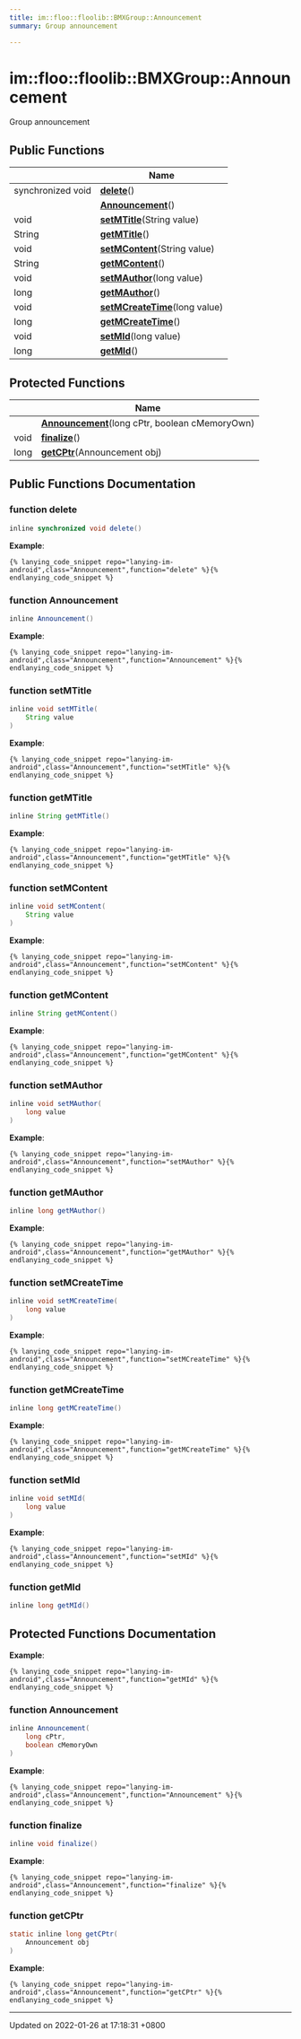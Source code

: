 ```yaml
---
title: im::floo::floolib::BMXGroup::Announcement
summary: Group announcement 

---
```


# im::floo::floolib::BMXGroup::Announcement



Group announcement 

## Public Functions

|                | Name           |
| -------------- | -------------- |
| synchronized void | **[delete](classim_1_1floo_1_1floolib_1_1_b_m_x_group_1_1_announcement.md#function-delete)**() |
| | **[Announcement](classim_1_1floo_1_1floolib_1_1_b_m_x_group_1_1_announcement.md#function-announcement)**() |
| void | **[setMTitle](classim_1_1floo_1_1floolib_1_1_b_m_x_group_1_1_announcement.md#function-setmtitle)**(String value) |
| String | **[getMTitle](classim_1_1floo_1_1floolib_1_1_b_m_x_group_1_1_announcement.md#function-getmtitle)**() |
| void | **[setMContent](classim_1_1floo_1_1floolib_1_1_b_m_x_group_1_1_announcement.md#function-setmcontent)**(String value) |
| String | **[getMContent](classim_1_1floo_1_1floolib_1_1_b_m_x_group_1_1_announcement.md#function-getmcontent)**() |
| void | **[setMAuthor](classim_1_1floo_1_1floolib_1_1_b_m_x_group_1_1_announcement.md#function-setmauthor)**(long value) |
| long | **[getMAuthor](classim_1_1floo_1_1floolib_1_1_b_m_x_group_1_1_announcement.md#function-getmauthor)**() |
| void | **[setMCreateTime](classim_1_1floo_1_1floolib_1_1_b_m_x_group_1_1_announcement.md#function-setmcreatetime)**(long value) |
| long | **[getMCreateTime](classim_1_1floo_1_1floolib_1_1_b_m_x_group_1_1_announcement.md#function-getmcreatetime)**() |
| void | **[setMId](classim_1_1floo_1_1floolib_1_1_b_m_x_group_1_1_announcement.md#function-setmid)**(long value) |
| long | **[getMId](classim_1_1floo_1_1floolib_1_1_b_m_x_group_1_1_announcement.md#function-getmid)**() |

## Protected Functions

|                | Name           |
| -------------- | -------------- |
| | **[Announcement](classim_1_1floo_1_1floolib_1_1_b_m_x_group_1_1_announcement.md#function-announcement)**(long cPtr, boolean cMemoryOwn) |
| void | **[finalize](classim_1_1floo_1_1floolib_1_1_b_m_x_group_1_1_announcement.md#function-finalize)**() |
| long | **[getCPtr](classim_1_1floo_1_1floolib_1_1_b_m_x_group_1_1_announcement.md#function-getcptr)**(Announcement obj) |

## Public Functions Documentation

### function delete

```java
inline synchronized void delete()
```


**Example**:
```
{% lanying_code_snippet repo="lanying-im-android",class="Announcement",function="delete" %}{% endlanying_code_snippet %}
```
### function Announcement

```java
inline Announcement()
```


**Example**:
```
{% lanying_code_snippet repo="lanying-im-android",class="Announcement",function="Announcement" %}{% endlanying_code_snippet %}
```
### function setMTitle

```java
inline void setMTitle(
    String value
)
```


**Example**:
```
{% lanying_code_snippet repo="lanying-im-android",class="Announcement",function="setMTitle" %}{% endlanying_code_snippet %}
```
### function getMTitle

```java
inline String getMTitle()
```


**Example**:
```
{% lanying_code_snippet repo="lanying-im-android",class="Announcement",function="getMTitle" %}{% endlanying_code_snippet %}
```
### function setMContent

```java
inline void setMContent(
    String value
)
```


**Example**:
```
{% lanying_code_snippet repo="lanying-im-android",class="Announcement",function="setMContent" %}{% endlanying_code_snippet %}
```
### function getMContent

```java
inline String getMContent()
```


**Example**:
```
{% lanying_code_snippet repo="lanying-im-android",class="Announcement",function="getMContent" %}{% endlanying_code_snippet %}
```
### function setMAuthor

```java
inline void setMAuthor(
    long value
)
```


**Example**:
```
{% lanying_code_snippet repo="lanying-im-android",class="Announcement",function="setMAuthor" %}{% endlanying_code_snippet %}
```
### function getMAuthor

```java
inline long getMAuthor()
```


**Example**:
```
{% lanying_code_snippet repo="lanying-im-android",class="Announcement",function="getMAuthor" %}{% endlanying_code_snippet %}
```
### function setMCreateTime

```java
inline void setMCreateTime(
    long value
)
```


**Example**:
```
{% lanying_code_snippet repo="lanying-im-android",class="Announcement",function="setMCreateTime" %}{% endlanying_code_snippet %}
```
### function getMCreateTime

```java
inline long getMCreateTime()
```


**Example**:
```
{% lanying_code_snippet repo="lanying-im-android",class="Announcement",function="getMCreateTime" %}{% endlanying_code_snippet %}
```
### function setMId

```java
inline void setMId(
    long value
)
```


**Example**:
```
{% lanying_code_snippet repo="lanying-im-android",class="Announcement",function="setMId" %}{% endlanying_code_snippet %}
```
### function getMId

```java
inline long getMId()
```


## Protected Functions Documentation

**Example**:
```
{% lanying_code_snippet repo="lanying-im-android",class="Announcement",function="getMId" %}{% endlanying_code_snippet %}
```
### function Announcement

```java
inline Announcement(
    long cPtr,
    boolean cMemoryOwn
)
```


**Example**:
```
{% lanying_code_snippet repo="lanying-im-android",class="Announcement",function="Announcement" %}{% endlanying_code_snippet %}
```
### function finalize

```java
inline void finalize()
```


**Example**:
```
{% lanying_code_snippet repo="lanying-im-android",class="Announcement",function="finalize" %}{% endlanying_code_snippet %}
```
### function getCPtr

```java
static inline long getCPtr(
    Announcement obj
)
```


**Example**:
```
{% lanying_code_snippet repo="lanying-im-android",class="Announcement",function="getCPtr" %}{% endlanying_code_snippet %}
```
-------------------------------

Updated on 2022-01-26 at 17:18:31 +0800